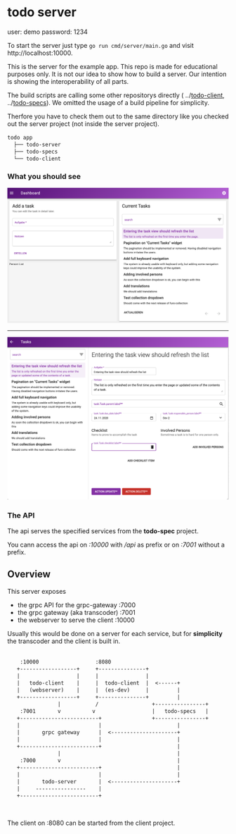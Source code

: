 # todo server

user: demo password: 1234

To start the server just type `go run cmd/server/main.go` and visit http://localhost:10000.

This is the server for the example app. This repo is made for educational purposes only. It is not our idea to show how
to build a server. Our intention is showing the interoperability of all parts.

The build scripts are calling some other repositorys directly (
../[todo-client](https://github.com/theNorstroem/todo-client),
../[todo-specs](https://github.com/theNorstroem/todo-specs)). We omitted the usage of a build pipeline for simplicity.

Therfore you have to check them out to the same directory like you checked out the server project (not inside the server
project).

``` 
todo app
  ├── todo-server
  ├── todo-specs
  └── todo-client  
```

### What you should see

![](screen0.png)

---

![](screen1.png)

### The API

The api serves the specified services from the **todo-spec** project.

You cann access the api on *:10000* with */api* as prefix or on *:7001* without a prefix.

## Overview

This server exposes

- the grpc API for the grpc-gateway :7000
- the grpc gateway (aka transcoder) :7001
- the webserver to serve the client :10000

Usually this would be done on a server for each service, but for **simplicity** the transcoder and the client is built
in.

```

    :10000                  :8080
   +------------------+     +---------------+
   |                  |     |               |
   |   todo-client    |     |  todo-client  |  <------+  
   |   (webserver)    |     |  (es-dev)     |         |
   +------------------+     +---------------+         |
                |           /                 +----------------+
    :7001       v          v                  |   todo-specs   |
   +-------------------------+                +----------------+
   |                         |                        |
   |       grpc gateway      |  <---------------------+
   |                         |                        |
   +-------------------------+                        |
                |                                     |
    :7000       v                                     |
   +-------------------------+                        |
   |                         |                        |
   |       todo-server       |  <---------------------+
   |     ----------------    |
   +-------------------------+



```

The client on :8080 can be started from the client project.